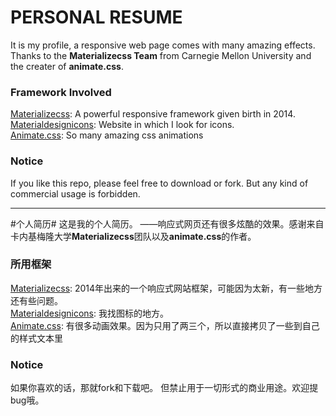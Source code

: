 # PERSONAL RESUME #

It is my profile, a responsive web page comes with many amazing effects.
Thanks to the **Materializecss Team** from Carnegie Mellon University and the creater of **animate.css**.

### Framework Involved ###
[Materializecss](http://materializecss.com/about.html): A powerful responsive framework given birth in 2014.
[Materialdesignicons](https://materialdesignicons.com/): Website in which I look for icons.  
[Animate.css](https://daneden.github.io/animate.css/): So many amazing css animations

### Notice ###
If you like this repo, please feel free to download or fork. But any kind of commercial usage is forbidden. 
_______________________________________________________________________________________
#个人简历#
这是我的个人简历。 ——响应式网页还有很多炫酷的效果。感谢来自卡内基梅隆大学**Materializecss**团队以及**animate.css**的作者。
### 所用框架 ###
[Materializecss](http://materializecss.com/about.html): 2014年出来的一个响应式网站框架，可能因为太新，有一些地方还有些问题。  
[Materialdesignicons](https://materialdesignicons.com/): 我找图标的地方。  
[Animate.css](https://daneden.github.io/animate.css/): 有很多动画效果。因为只用了两三个，所以直接拷贝了一些到自己的样式文本里  

### Notice ###
如果你喜欢的话，那就fork和下载吧。 但禁止用于一切形式的商业用途。欢迎提bug哦。
